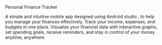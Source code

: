 Personal Finance Tracker


A simple and intuitive mobile app designed using Android studio , to help you manage your finances effectively. Track your income, expenses, and budgets in one place. 
Visualize your financial data with interactive graphs, set spending goals, receive reminders, and stay in control of your money anytime, anywhere.

